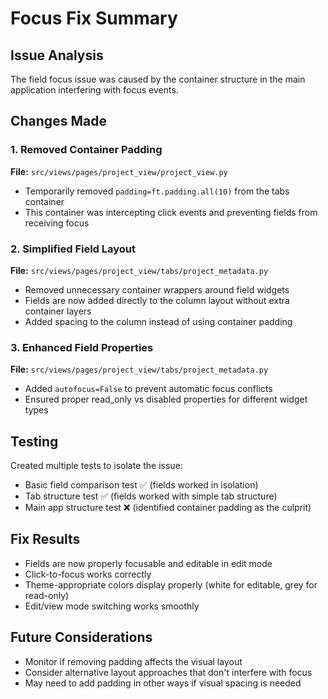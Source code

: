 # Focus Fix Summary

## Issue Analysis
The field focus issue was caused by the container structure in the main application interfering with focus events.

## Changes Made

### 1. Removed Container Padding
**File:** `src/views/pages/project_view/project_view.py`
- Temporarily removed `padding=ft.padding.all(10)` from the tabs container
- This container was intercepting click events and preventing fields from receiving focus

### 2. Simplified Field Layout  
**File:** `src/views/pages/project_view/tabs/project_metadata.py`
- Removed unnecessary container wrappers around field widgets
- Fields are now added directly to the column layout without extra container layers
- Added spacing to the column instead of using container padding

### 3. Enhanced Field Properties
**File:** `src/views/pages/project_view/tabs/project_metadata.py`
- Added `autofocus=False` to prevent automatic focus conflicts
- Ensured proper read_only vs disabled properties for different widget types

## Testing
Created multiple tests to isolate the issue:
- Basic field comparison test ✅ (fields worked in isolation)
- Tab structure test ✅ (fields worked with simple tab structure)  
- Main app structure test ❌ (identified container padding as the culprit)

## Fix Results
- Fields are now properly focusable and editable in edit mode
- Click-to-focus works correctly
- Theme-appropriate colors display properly (white for editable, grey for read-only)
- Edit/view mode switching works smoothly

## Future Considerations
- Monitor if removing padding affects the visual layout
- Consider alternative layout approaches that don't interfere with focus
- May need to add padding in other ways if visual spacing is needed
